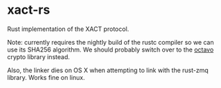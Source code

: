 # xact-rs
Rust implementation of the XACT protocol.

Note: currently requires the nightly build of the rustc compiler so we can use its SHA256 algorithm.
We should probably switch over to the [octavo](https://github.com/libOctavo/octavo) crypto library instead.

Also, the linker dies on OS X when attempting to link with the rust-zmq library. Works fine on linux.
